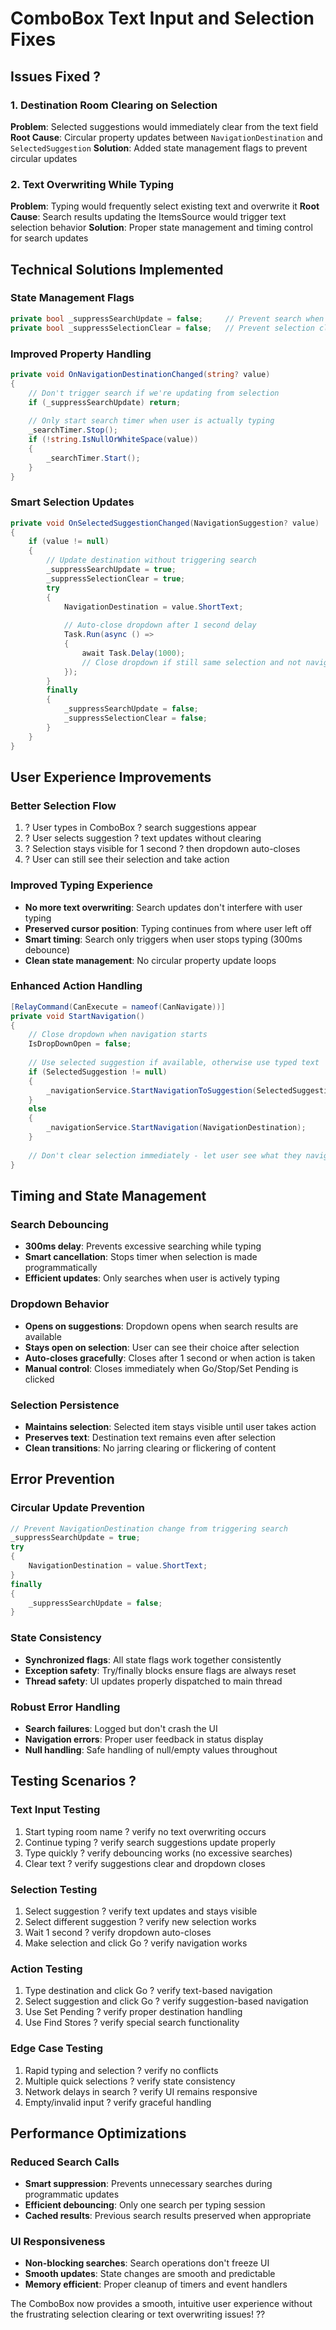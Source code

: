 # ComboBox Text Input and Selection Fixes

## Issues Fixed ?

### 1. **Destination Room Clearing on Selection**
**Problem**: Selected suggestions would immediately clear from the text field
**Root Cause**: Circular property updates between `NavigationDestination` and `SelectedSuggestion`
**Solution**: Added state management flags to prevent circular updates

### 2. **Text Overwriting While Typing**
**Problem**: Typing would frequently select existing text and overwrite it
**Root Cause**: Search results updating the ItemsSource would trigger text selection behavior
**Solution**: Proper state management and timing control for search updates

## Technical Solutions Implemented

### **State Management Flags**
```csharp
private bool _suppressSearchUpdate = false;     // Prevent search when updating from selection
private bool _suppressSelectionClear = false;   // Prevent selection clearing
```

### **Improved Property Handling**
```csharp
private void OnNavigationDestinationChanged(string? value)
{
    // Don't trigger search if we're updating from selection
    if (_suppressSearchUpdate) return;
    
    // Only start search timer when user is actually typing
    _searchTimer.Stop();
    if (!string.IsNullOrWhiteSpace(value))
    {
        _searchTimer.Start();
    }
}
```

### **Smart Selection Updates**
```csharp
private void OnSelectedSuggestionChanged(NavigationSuggestion? value)
{
    if (value != null)
    {
        // Update destination without triggering search
        _suppressSearchUpdate = true;
        _suppressSelectionClear = true;
        try
        {
            NavigationDestination = value.ShortText;
            
            // Auto-close dropdown after 1 second delay
            Task.Run(async () =>
            {
                await Task.Delay(1000);
                // Close dropdown if still same selection and not navigating
            });
        }
        finally
        {
            _suppressSearchUpdate = false;
            _suppressSelectionClear = false;
        }
    }
}
```

## User Experience Improvements

### **Better Selection Flow**
1. ? User types in ComboBox ? search suggestions appear
2. ? User selects suggestion ? text updates without clearing
3. ? Selection stays visible for 1 second ? then dropdown auto-closes
4. ? User can still see their selection and take action

### **Improved Typing Experience**
- **No more text overwriting**: Search updates don't interfere with user typing
- **Preserved cursor position**: Typing continues from where user left off
- **Smart timing**: Search only triggers when user stops typing (300ms debounce)
- **Clean state management**: No circular property update loops

### **Enhanced Action Handling**
```csharp
[RelayCommand(CanExecute = nameof(CanNavigate))]
private void StartNavigation()
{
    // Close dropdown when navigation starts
    IsDropDownOpen = false;
    
    // Use selected suggestion if available, otherwise use typed text
    if (SelectedSuggestion != null)
    {
        _navigationService.StartNavigationToSuggestion(SelectedSuggestion);
    }
    else
    {
        _navigationService.StartNavigation(NavigationDestination);
    }
    
    // Don't clear selection immediately - let user see what they navigated to
}
```

## Timing and State Management

### **Search Debouncing**
- **300ms delay**: Prevents excessive searching while typing
- **Smart cancellation**: Stops timer when selection is made programmatically
- **Efficient updates**: Only searches when user is actively typing

### **Dropdown Behavior**
- **Opens on suggestions**: Dropdown opens when search results are available
- **Stays open on selection**: User can see their choice after selection
- **Auto-closes gracefully**: Closes after 1 second or when action is taken
- **Manual control**: Closes immediately when Go/Stop/Set Pending is clicked

### **Selection Persistence**
- **Maintains selection**: Selected item stays visible until user takes action
- **Preserves text**: Destination text remains even after selection
- **Clean transitions**: No jarring clearing or flickering of content

## Error Prevention

### **Circular Update Prevention**
```csharp
// Prevent NavigationDestination change from triggering search
_suppressSearchUpdate = true;
try
{
    NavigationDestination = value.ShortText;
}
finally
{
    _suppressSearchUpdate = false;
}
```

### **State Consistency**
- **Synchronized flags**: All state flags work together consistently
- **Exception safety**: Try/finally blocks ensure flags are always reset
- **Thread safety**: UI updates properly dispatched to main thread

### **Robust Error Handling**
- **Search failures**: Logged but don't crash the UI
- **Navigation errors**: Proper user feedback in status display
- **Null handling**: Safe handling of null/empty values throughout

## Testing Scenarios ?

### **Text Input Testing**
1. Start typing room name ? verify no text overwriting occurs
2. Continue typing ? verify search suggestions update properly
3. Type quickly ? verify debouncing works (no excessive searches)
4. Clear text ? verify suggestions clear and dropdown closes

### **Selection Testing**
1. Select suggestion ? verify text updates and stays visible
2. Select different suggestion ? verify new selection works
3. Wait 1 second ? verify dropdown auto-closes
4. Make selection and click Go ? verify navigation works

### **Action Testing**
1. Type destination and click Go ? verify text-based navigation
2. Select suggestion and click Go ? verify suggestion-based navigation
3. Use Set Pending ? verify proper destination handling
4. Use Find Stores ? verify special search functionality

### **Edge Case Testing**
1. Rapid typing and selection ? verify no conflicts
2. Multiple quick selections ? verify state consistency
3. Network delays in search ? verify UI remains responsive
4. Empty/invalid input ? verify graceful handling

## Performance Optimizations

### **Reduced Search Calls**
- **Smart suppression**: Prevents unnecessary searches during programmatic updates
- **Efficient debouncing**: Only one search per typing session
- **Cached results**: Previous search results preserved when appropriate

### **UI Responsiveness**
- **Non-blocking searches**: Search operations don't freeze UI
- **Smooth updates**: State changes are smooth and predictable  
- **Memory efficient**: Proper cleanup of timers and event handlers

The ComboBox now provides a smooth, intuitive user experience without the frustrating selection clearing or text overwriting issues! ??